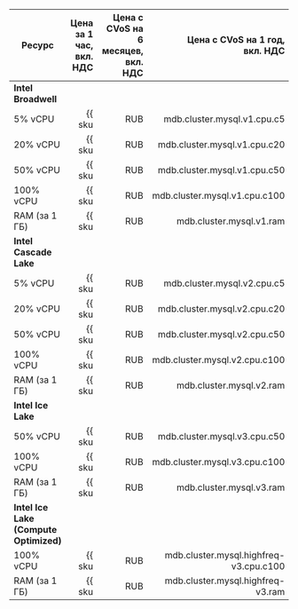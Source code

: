 
| Ресурс        | Цена за 1 час,<br>вкл. НДС                         | Цена с CVoS на 6 месяцев,<br>вкл. НДС                                           | Цена с CVoS на 1 год,<br>вкл. НДС                                               |
|---------------|---------------------------------------------------:|--------------------------------------------------------------------------------:|--------------------------------------------------------------------------------:|
| **Intel Broadwell**                                                                                                                                                                                                                    |
| 5% vCPU       | {{ sku|RUB|mdb.cluster.mysql.v1.cpu.c5|string }}   | −                                                                               | −                                                                               |
| 20% vCPU      | {{ sku|RUB|mdb.cluster.mysql.v1.cpu.c20|string }}  | −                                                                               | −                                                                               |
| 50% vCPU      | {{ sku|RUB|mdb.cluster.mysql.v1.cpu.c50|string }}  | −                                                                               | −                                                                               |
| 100% vCPU     | {{ sku|RUB|mdb.cluster.mysql.v1.cpu.c100|string }} | −                                                                               | −                                                                               |
| RAM (за 1 ГБ) | {{ sku|RUB|mdb.cluster.mysql.v1.ram|string }}      | −                                                                               | −                                                                               |
| **Intel Cascade Lake**                                                                                                                                                                                                                 |
| 5% vCPU       | {{ sku|RUB|mdb.cluster.mysql.v2.cpu.c5|string }}   | −                                                                               | −                                                                               |
| 20% vCPU      | {{ sku|RUB|mdb.cluster.mysql.v2.cpu.c20|string }}  | −                                                                               | −                                                                               |
| 50% vCPU      | {{ sku|RUB|mdb.cluster.mysql.v2.cpu.c50|string }}  | −                                                                               | −                                                                               |
| 100% vCPU     | {{ sku|RUB|mdb.cluster.mysql.v2.cpu.c100|string }} | {{ sku|RUB|v1.commitment.selfcheckout.m6.mdb.mysql.cpu.c100.v2|string }} (-15%) | {{ sku|RUB|v1.commitment.selfcheckout.y1.mdb.mysql.cpu.c100.v2|string }} (-22%) |
| RAM (за 1 ГБ) | {{ sku|RUB|mdb.cluster.mysql.v2.ram|string }}      | {{ sku|RUB|v1.commitment.selfcheckout.m6.mdb.mysql.ram.v2|string }} (-15%)      | {{ sku|RUB|v1.commitment.selfcheckout.y1.mdb.mysql.ram.v2|string }} (-22%)      |
| **Intel Ice Lake**                                                                                                                                                                                                                     |
| 50% vCPU      | {{ sku|RUB|mdb.cluster.mysql.v3.cpu.c50|string }}  | −                                                                               | −                                                                               |
| 100% vCPU     | {{ sku|RUB|mdb.cluster.mysql.v3.cpu.c100|string }} | {{ sku|RUB|v1.commitment.selfcheckout.m6.mdb.mysql.cpu.c100.v3|string }} (-15%) | {{ sku|RUB|v1.commitment.selfcheckout.y1.mdb.mysql.cpu.c100.v3|string }} (-22%) |
| RAM (за 1 ГБ) | {{ sku|RUB|mdb.cluster.mysql.v3.ram|string }}      | {{ sku|RUB|v1.commitment.selfcheckout.m6.mdb.mysql.ram.v3|string }} (-15%)      | {{ sku|RUB|v1.commitment.selfcheckout.y1.mdb.mysql.ram.v3|string }} (-22%)      |
| **Intel Ice Lake (Compute Optimized)** |
| 100% vCPU | {{ sku|RUB|mdb.cluster.mysql.highfreq-v3.cpu.c100|string }} | − | − |
| RAM (за 1 ГБ) | {{ sku|RUB|mdb.cluster.mysql.highfreq-v3.ram|string }} | − | − |


